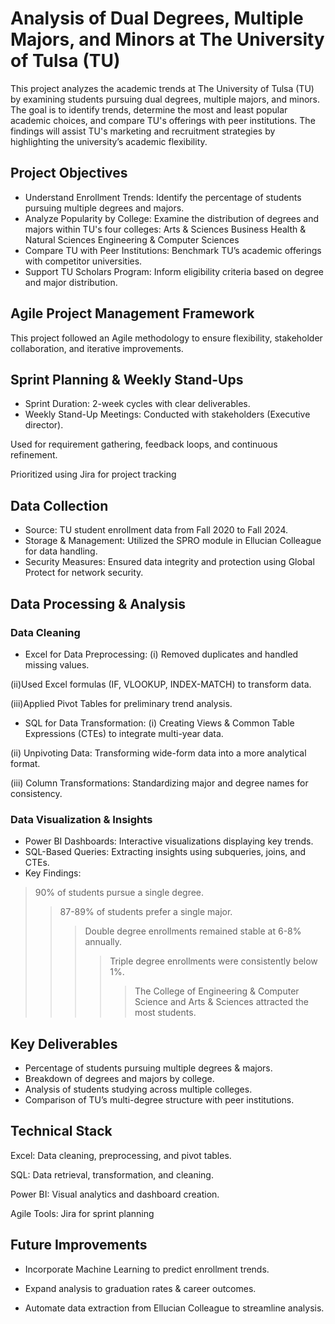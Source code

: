 # Analysis of Dual Degrees, Multiple Majors, and Minors at The University of Tulsa (TU)

This project analyzes the academic trends at The University of Tulsa (TU) by examining students pursuing dual degrees, multiple majors, and minors. The goal is to identify trends, determine the most and least popular academic choices, and compare TU's offerings with peer institutions. The findings will assist TU's marketing and recruitment strategies by highlighting the university’s academic flexibility.

## Project Objectives
- Understand Enrollment Trends: Identify the percentage of students pursuing multiple degrees and majors.
- Analyze Popularity by College: Examine the distribution of degrees and majors within TU's four colleges:
Arts & Sciences
Business
Health & Natural Sciences
Engineering & Computer Sciences
- Compare TU with Peer Institutions: Benchmark TU’s academic offerings with competitor universities.
- Support TU Scholars Program: Inform eligibility criteria based on degree and major distribution.

## Agile Project Management Framework
This project followed an Agile methodology to ensure flexibility, stakeholder collaboration, and iterative improvements.

## Sprint Planning & Weekly Stand-Ups
- Sprint Duration: 2-week cycles with clear deliverables.
- Weekly Stand-Up Meetings:
 Conducted with stakeholders (Executive director).

 Used for requirement gathering, feedback loops, and continuous refinement.


Prioritized using Jira for project tracking 


## Data Collection
- Source: TU student enrollment data from Fall 2020 to Fall 2024.
- Storage & Management: Utilized the SPRO module in Ellucian Colleague for data handling.
- Security Measures: Ensured data integrity and protection using Global Protect for network security.

## Data Processing & Analysis
### Data Cleaning
- Excel for Data Preprocessing:
(i) Removed duplicates and handled missing values.

(ii)Used Excel formulas (IF, VLOOKUP, INDEX-MATCH) to transform data.

(iii)Applied Pivot Tables for preliminary trend analysis.

- SQL for Data Transformation:
(i) Creating Views & Common Table Expressions (CTEs) to integrate multi-year data.

(ii) Unpivoting Data: Transforming wide-form data into a more analytical format.

(iii) Column Transformations: Standardizing major and degree names for consistency.

### Data Visualization & Insights
- Power BI Dashboards: Interactive visualizations displaying key trends.
- SQL-Based Queries: Extracting insights using subqueries, joins, and CTEs.
- Key Findings:
> 90% of students pursue a single degree.
>>87-89% of students prefer a single major.
>>>Double degree enrollments remained stable at 6-8% annually.
>>>>Triple degree enrollments were consistently below 1%.
>>>>>The College of Engineering & Computer Science and Arts & Sciences attracted the most students.

## Key Deliverables
- Percentage of students pursuing multiple degrees & majors.
- Breakdown of degrees and majors by college.
- Analysis of students studying across multiple colleges.
- Comparison of TU’s multi-degree structure with peer institutions.

## Technical Stack
Excel: Data cleaning, preprocessing, and pivot tables.

SQL: Data retrieval, transformation, and cleaning.

Power BI: Visual analytics and dashboard creation.

Agile Tools: Jira for sprint planning 

## Future Improvements
- Incorporate Machine Learning to predict enrollment trends.

- Expand analysis to graduation rates & career outcomes.

- Automate data extraction from Ellucian Colleague to streamline analysis.
